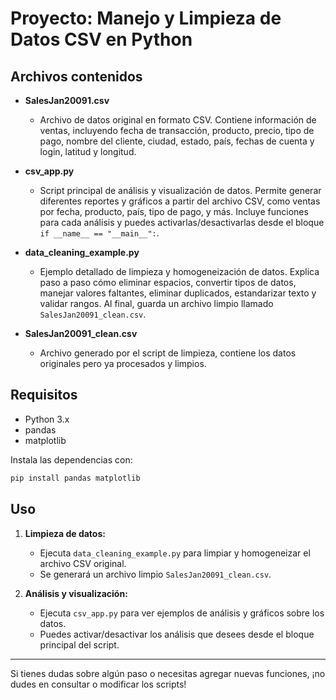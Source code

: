 # Proyecto: Manejo y Limpieza de Datos CSV en Python

## Archivos contenidos

- **SalesJan20091.csv**
  - Archivo de datos original en formato CSV. Contiene información de ventas, incluyendo fecha de transacción, producto, precio, tipo de pago, nombre del cliente, ciudad, estado, país, fechas de cuenta y login, latitud y longitud.

- **csv_app.py**
  - Script principal de análisis y visualización de datos. Permite generar diferentes reportes y gráficos a partir del archivo CSV, como ventas por fecha, producto, país, tipo de pago, y más. Incluye funciones para cada análisis y puedes activarlas/desactivarlas desde el bloque `if __name__ == "__main__":`.

- **data_cleaning_example.py**
  - Ejemplo detallado de limpieza y homogeneización de datos. Explica paso a paso cómo eliminar espacios, convertir tipos de datos, manejar valores faltantes, eliminar duplicados, estandarizar texto y validar rangos. Al final, guarda un archivo limpio llamado `SalesJan20091_clean.csv`.

- **SalesJan20091_clean.csv**
  - Archivo generado por el script de limpieza, contiene los datos originales pero ya procesados y limpios.

## Requisitos

- Python 3.x
- pandas
- matplotlib

Instala las dependencias con:
```sh
pip install pandas matplotlib
```

## Uso

1. **Limpieza de datos:**
   - Ejecuta `data_cleaning_example.py` para limpiar y homogeneizar el archivo CSV original.
   - Se generará un archivo limpio `SalesJan20091_clean.csv`.

2. **Análisis y visualización:**
   - Ejecuta `csv_app.py` para ver ejemplos de análisis y gráficos sobre los datos.
   - Puedes activar/desactivar los análisis que desees desde el bloque principal del script.

---

Si tienes dudas sobre algún paso o necesitas agregar nuevas funciones, ¡no dudes en consultar o modificar los scripts! 